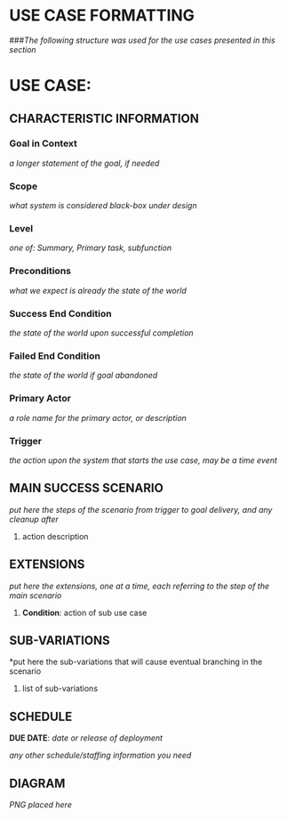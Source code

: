 # USE CASE FORMATTING

###*The following structure was used for the use cases presented in this section*


# USE CASE: <number> <the name should be the goal as a short active verb phrase>

## CHARACTERISTIC INFORMATION

### Goal in Context

*a longer statement of the goal, if needed*

### Scope

*what system is considered black-box under design*

### Level

*one of: Summary, Primary task, subfunction*

### Preconditions

*what we expect is already the state of the world*

### Success End Condition

*the state of the world upon successful completion*

### Failed End Condition

*the state of the world if goal abandoned*

### Primary Actor

*a role name for the primary actor, or description*

### Trigger

*the action upon the system that starts the use case, may be a time event*

## MAIN SUCCESS SCENARIO

*put here the steps of the scenario from trigger to goal delivery, and any cleanup after*

1. action description

## EXTENSIONS

*put here the extensions, one at a time, each referring to the step of the main scenario*

1. **Condition**: action of sub use case

## SUB-VARIATIONS

*put here the sub-variations that will cause eventual branching in the scenario

1. list of sub-variations

## SCHEDULE

**DUE DATE**: *date or release of deployment*

*any other schedule/staffing information you need*

## DIAGRAM

*PNG placed here*